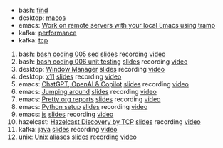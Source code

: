 - bash: [find](bash-find)
- desktop: [macos](desktop-macos-unix)
- emacs: [Work on remote servers with your local Emacs using tramp](emacs-tramp)
- kafka: [performance](kafka-performance-tuning)
- kafka: [tcp](kafka-tcp-connections)
1. bash: [bash coding 005 sed](bash-coding-005-sed) [slides](bash-coding-005-sed/slides.md) recording [video](https://www.youtube.com/watch?v=nYnZj7_QX_c)
1. bash: [bash coding 006 unit testing](bash-coding-006-unit-testing) [slides](bash-coding-006-unit-testing/slides.md) recording [video](https://youtu.be/XsdHnQ9OruQ)
1. desktop: [Window Manager](desktop-window-maker) [slides](desktop-window-maker/slides.md) recording [video](https://www.youtube.com/watch?v=nS9W-wlJHPA)
1. desktop: [x11](desktop-x11-apps) [slides](desktop-x11-apps/slides.md) recording [video](https://youtu.be/uBw9GPkKt0k)
1. emacs: [ChatGPT, OpenAI &amp; Copilot](emacs-openai-and-chatgpt) [slides](emacs-openai-and-chatgpt/slides.md) recording [video](https://www.youtube.com/watch?v=H8jvhz0CGzU)
1. emacs: [Jumping around](emacs-jump-around) [slides](emacs-jump-around/slides.md) recording [video](https://youtu.be/BHWL13sQBWY)
1. emacs: [Pretty org reports](emacs-pretty-org-reports) [slides](emacs-pretty-org-reports/slides.md) recording [video](https://youtu.be/QCAsBBDFN60)
1. emacs: [Python setup](emacs-python-setup) [slides](emacs-python-setup/slides.md) recording [video](https://www.youtube.com/watch?v=JmmTUIahB1U)
1. emacs: [js](emacs-js-setup) [slides](emacs-js-setup/slides.md) recording [video](https://youtu.be/Pc7ty1n68C0)
1. hazelcast: [Hazelcast Discovery by TCP](hazelcast-discovery-by-tcp) [slides](hazelcast-discovery-by-tcp/slides.md) recording [video](https://youtu.be/b0Izi2qNR-Y)
1. kafka: [java](kafka-java) [slides](kafka-java/slides.md) recording [video](https://www.youtube.com/watch?v=NMjTyi_p6Z8)
1. unix: [Unix aliases](unix-aliases) [slides](unix-aliases/slides.md) recording [video](https://youtu.be/6gNkmwig0rU)
